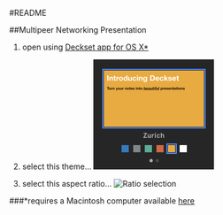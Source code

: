 #README

##Multipeer Networking Presentation

1. open using [Deckset app for OS X*](http://decksetapp.com)

2. select this theme...
![Theme selection](templatedetails.png)

3. select this aspect ratio...
![Ratio selection](aspectration.png)


###*requires a Macintosh computer available [here](http://www.apple.com/store)
